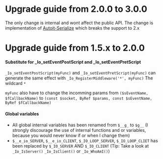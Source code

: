 # Upgrade guide from 2.0.0 to 3.0.0

The only change is internal and wont affect the public API. The change is implementation of [Autoit-Serialize](https://www.autoitscript.com/forum/topic/203728-autoit-serialize/) which breaks the support to 2.x

# Upgrade guide from 1.5.x to 2.0.0

#### Substitute for **_Io_setEventPostScript** and **_Io_setEventPretScript**

 `_Io_setEventPostScript(myFunc)` and `_Io_setEventPretScript(myFunc)` can generate the same effect with `_Io_RegisterMiddleware('*', myFunc)` The wildcard `*`

 `myFunc` also have to change the incomming params from `($sEventName, $fCallbackName)` to `(const $socket, ByRef $params, const $sEventName, ByRef $fCallbackName)`


 #### Global variables

* All global internal variables has been renamed from `$__g_` to `$g__` (I strongly discourage the use of internal functions and or variables, because you would never know if or when I change them)
* `$__e_io_SERVER`, `$__e_io_CLIENT`, `$_IO_LOOP_SERVER`, `$_IO_LOOP_CLIET` has been replaced by `$_IO_SERVER` AND `$_IO_CLIENT` (Tip: Take a look at `_Io_IsServer()` `_Io_IsClient()` or `_Io_WhoAmI()`)